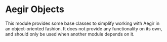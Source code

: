 Aegir Objects
=============

This module provides some base classes to simplify working with Aegir in an
object-oriented fashion. It does not provide any functionality on its own, and
should only be used when another module depends on it.

